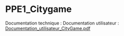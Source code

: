 # PPE1_Citygame

Documentation technique :
Documentation utilisateur : [Documentation_utilisateur_CityGame.pdf](https://github.com/lulu960/PPE1_Citygame/files/8664727/Documentation_utilisateur_CityGame.pdf)


